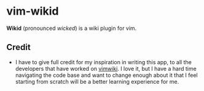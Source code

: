 # vim-wikid
**Wikid** (pronounced _wicked_) is a wiki plugin for vim.

## Credit
  * I have to give full credit for my inspiration in writing this app, to all the developers that have worked on [vimwiki](https://github.com/vimwiki/vimwiki). I love it, but I have a hard time navigating the code base and want to change enough about it that I feel starting from scratch will be a better learning experience for me.
